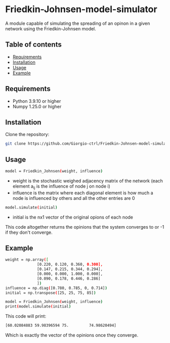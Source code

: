 # Friedkin-Johnsen-model-simulator


A module capable of simulating the spreading of an opinon in a given network using the Friedkin-Johnsen model.

## Table of contents

* [Requirements](#Requirements)
* [Installation](#Installation)
* [Usage](#Usage)
* [Example](#Example)


## Requirements

* Python 3.9.10 or higher
* Numpy 1.25.0 or higher

## Installation
Clone the repository:

```sh
git clone https://github.com/Giorgio-ctrl/Friedkin-Johnsen-model-simulator.git
```

## Usage

```sh
model = Friedkin_Johnsen(weight, influence)
```

* weight is the stochastic weighed adjacency matrix of the network (each element a<sub>ij</sub> is the influence of node j on node i)
* influence is the matrix where each diagonal element is how much a node is influenced by others and all the other entries are 0

```sh
model.simulate(initial)
```
* initial is the nx1 vector of the original opions of each node

This code altogether returns the opinions that the system converges to or -1 if they don't converge.


## Example


```sh
weight = np.array([
              [0.220, 0.120, 0.360, 0.300],
              [0.147, 0.215, 0.344, 0.294],
              [0.000, 0.000, 1.000, 0.000],
              [0.090, 0.178, 0.446, 0.286]
              ])
influence = np.diag([0.780, 0.785, 0, 0.714])
initial = np.transpose([25, 25, 75, 85])

model = Friedkin_Johnsen(weight, influence)
print(model.simulate(initial)
```
This code will print:
```sh
[60.02084883 59.98396594 75.         74.98620494]
```
Which is exactly the vector of the opinions once they converge.
